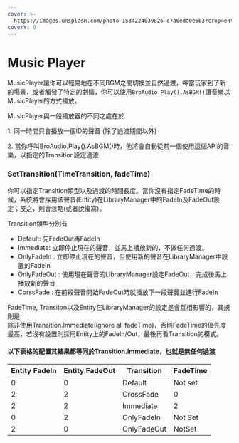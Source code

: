 ```yaml
---
cover: >-
  https://images.unsplash.com/photo-1534224039826-c7a0eda0e6b3?crop=entropy&cs=srgb&fm=jpg&ixid=M3wxOTcwMjR8MHwxfHNlYXJjaHw2fHx0cmFuc2l0aW9ufGVufDB8fHx8MTcwNDI3ODA4OHww&ixlib=rb-4.0.3&q=85
coverY: 0
---
```


# Music Player

MusicPlayer讓你可以輕易地在不同BGM之間切換並自然過渡，每當玩家到了新的場景，或者觸發了特定的劇情，你可以使用`BroAudio.Play().AsBGM()`讓音樂以MusicPlayer的方式播放。

MusicPlayer與一般播放器的不同之處在於

1\. 同一時間只會播放一個ID的聲音 (除了過渡期間以外)

2\. 當你呼叫BroAudio.Play().AsBGM()時，他將會自動從前一個使用這個API的音樂，以指定的Transition設定過渡



### SetTransition(TimeTransition, fadeTime)

你可以指定Transition類型以及過渡的時間長度。當你沒有指定FadeTime的時候，系統將會採用該聲音(Entity)在LibraryManager中的FadeIn及FadeOut設定；反之，則會忽略(或者說複寫)。

Transition類型分別有

* Default: 先FadeOut再FadeIn
* Immediate: 立即停止現在的聲音，並馬上播放新的，不做任何過渡。
* OnlyFadeIn : 立即停止現在的聲音，但使用新的聲音在LibraryManager中設置的FadeIn
* OnlyFadeOut : 使用現在聲音的LibraryManager設定FadeOut，完成後馬上播放新的聲音
* CorssFade : 在前段聲音開始FadeOut時就播放下一段聲音並進行FadeIn

FadeTime, Transiton以及Entity在LibraryManager的設定是會互相影響的，其規則是:\
除非使用Transition.Immediate(ignore all fadeTime)，否則FadeTime的優先度最高，若沒有設置則採用Entity上的FadeIn/Out，最後再看Transition的模式。

#### 以下表格的配置其結果都等同於Transition.Immediate，也就是無任何過渡

| Entity FadeIn | Entity FadeOut | Transition  | FadeTime |
| ------------- | -------------- | ----------- | -------- |
| 0             | 0              | Default     | Not set  |
| 2             | 2              | CrossFade   | 0        |
| 2             | 2              | Immediate   | 2        |
| 0             | 2              | OnlyFadeIn  | Not Set  |
| 2             | 0              | OnlyFadeOut | NotSet   |


